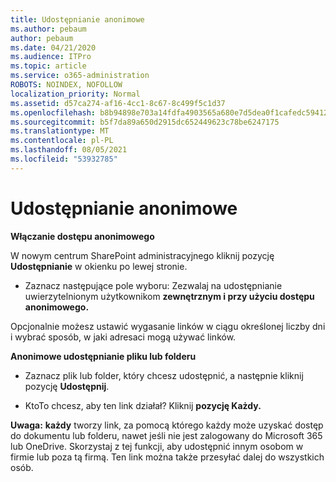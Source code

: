 ```yaml
---
title: Udostępnianie anonimowe
ms.author: pebaum
author: pebaum
ms.date: 04/21/2020
ms.audience: ITPro
ms.topic: article
ms.service: o365-administration
ROBOTS: NOINDEX, NOFOLLOW
localization_priority: Normal
ms.assetid: d57ca274-af16-4cc1-8c67-8c499f5c1d37
ms.openlocfilehash: b8b94898e703a14fdfa4903565a680e7d5dea0f1cafedc59412d425b4ff9bbb2
ms.sourcegitcommit: b5f7da89a650d2915dc652449623c78be6247175
ms.translationtype: MT
ms.contentlocale: pl-PL
ms.lasthandoff: 08/05/2021
ms.locfileid: "53932785"
---
```

# <a name="anonymous-sharing"></a>Udostępnianie anonimowe

 **Włączanie dostępu anonimowego**
  
W nowym centrum SharePoint administracyjnego kliknij pozycję **Udostępnianie** w okienku po lewej stronie. 
  
- Zaznacz następujące pole wyboru: Zezwalaj na udostępnianie uwierzytelnionym użytkownikom **zewnętrznym i przy użyciu dostępu anonimowego.**
  
Opcjonalnie możesz ustawić wygasanie linków w ciągu określonej liczby dni i wybrać sposób, w jaki adresaci mogą używać linków.
    
 **Anonimowe udostępnianie pliku lub folderu**
  
- Zaznacz plik lub folder, który chcesz udostępnić, a następnie kliknij pozycję **Udostępnij**. 
    
- KtoTo chcesz, aby ten link działał? Kliknij **pozycję Każdy.**
  
 **Uwaga:** **każdy** tworzy link, za pomocą którego każdy może uzyskać dostęp do dokumentu lub folderu, nawet jeśli nie jest zalogowany do Microsoft 365 lub OneDrive. Skorzystaj z tej funkcji, aby udostępnić innym osobom w firmie lub poza tą firmą. Ten link można także przesyłać dalej do wszystkich osób. 
    

